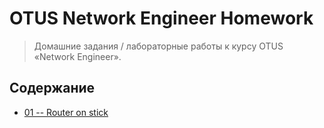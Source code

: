 # OTUS Network Engineer Homework

> Домашние задания / лабораторные работы к курсу OTUS «Network Engineer».

## Содержание

* [01 -- Router on stick](lab-01-router-on-stick/)
